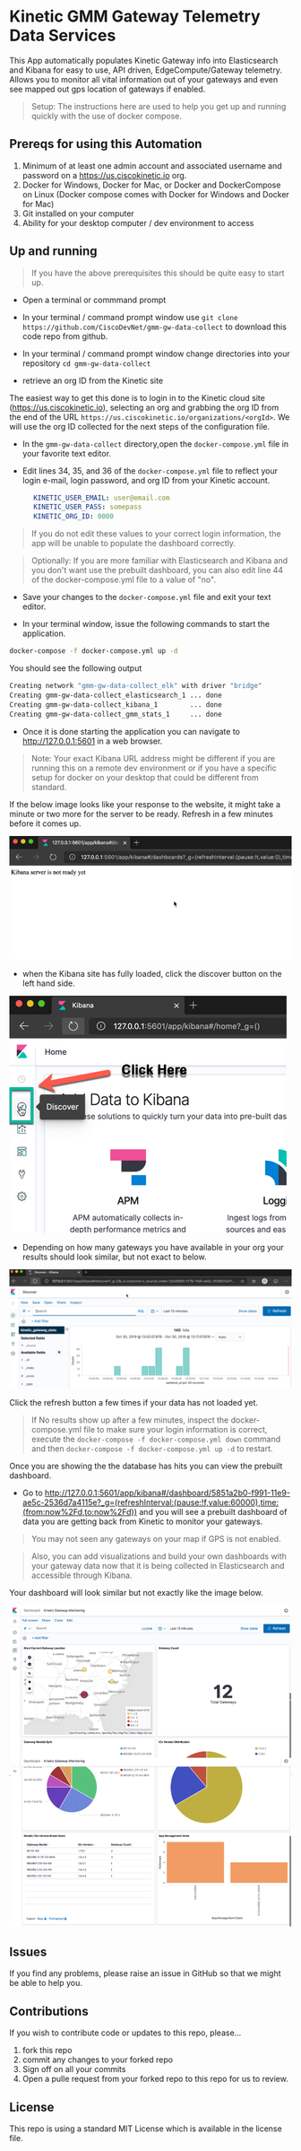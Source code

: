 # Kinetic GMM Gateway Telemetry Data Services

This App automatically populates Kinetic Gateway info into Elasticsearch and Kibana for easy to use, API driven, EdgeCompute/Gateway telemetry. Allows you to monitor all vital information out of your gateways and even see mapped out gps location of gateways if enabled.

> Setup: The instructions here are used to help you get up and running quickly with the use of docker compose.

## Prereqs for using this Automation

1. Minimum of at least one admin account and associated username and password on a https://us.ciscokinetic.io org.
2. Docker for Windows, Docker for Mac, or Docker and DockerCompose on Linux (Docker compose comes with Docker for Windows and Docker for Mac)
3. Git installed on your computer
4. Ability for your desktop computer / dev environment to access

## Up and running

> If you have the above prerequisites this should be quite easy to start up.

* Open a terminal or commmand prompt
  
* In your terminal / command prompt window use `git clone https://github.com/CiscoDevNet/gmm-gw-data-collect` to download this code repo from github.
  
* In your terminal / command prompt window change directories into your repository `cd gmm-gw-data-collect`
  
* retrieve an org ID from the Kinetic site

The easiest way to get this done is to login in to the Kinetic cloud site (https://us.ciscokinetic.io), selecting an org and grabbing the org ID from the end of the URL `https://us.ciscokinetic.io/organizations/<orgId>`.  We will use the org ID collected for the next steps of the configuration file.

* In the `gmm-gw-data-collect` directory,open the `docker-compose.yml` file in your favorite text editor.
  
* Edit lines 34, 35, and 36 of the `docker-compose.yml` file to reflect your login e-mail, login password, and org ID from your Kinetic account.

```yaml
      KINETIC_USER_EMAIL: user@email.com
      KINETIC_USER_PASS: somepass
      KINETIC_ORG_ID: 0000

```

> If you do not edit these values to your correct login information, the app will be unable to populate the dashboard correctly.

> Optionally: If you are more familiar with Elasticsearch and Kibana and you don't want use the prebuilt dashboard, you can also edit line 44 of the docker-compose.yml file to a value of "no".

* Save your changes to the `docker-compose.yml` file and exit your text editor.

* In your terminal window, issue the following commands to start the application.

```bash
docker-compose -f docker-compose.yml up -d
```

You should see the following output

```bash
Creating network "gmm-gw-data-collect_elk" with driver "bridge"
Creating gmm-gw-data-collect_elasticsearch_1 ... done
Creating gmm-gw-data-collect_kibana_1        ... done
Creating gmm-gw-data-collect_gmm_stats_1     ... done
```

* Once it is done starting the application you can navigate to http://127.0.0.1:5601 in a web browser.

> Note: Your exact Kibana URL address might be different if you are running this on a remote dev environment or if you have a specific setup for docker on your desktop that could be different from standard.

If the below image looks like your response to the website, it might take a minute or two more for the server to be ready.  Refresh in a few minutes before it comes up.

![](images/kib_not_ready.png)

* when the Kibana site has fully loaded, click the discover button on the left hand side.

![](images/kib_ready.png)

* Depending on how many gateways you have available in your org your results should look similar, but not exact to below.

![](images/gw_results.png)

Click the refresh button a few times if your data has not loaded yet.

> If No results show up after a few minutes, inspect the docker-compose.yml file to make sure your login information is correct, execute the `docker-compose -f docker-compose.yml down` command and then `docker-compose -f docker-compose.yml up -d` to restart.

Once you are showing the the database has hits you can view the prebuilt dashboard.

* Go to http://127.0.0.1:5601/app/kibana#/dashboard/5851a2b0-f991-11e9-ae5c-2536d7a4115e?_g=(refreshInterval:(pause:!f,value:60000),time:(from:now%2Fd,to:now%2Fd)) and you will see a prebuilt dashboard of data you are getting back from Kinetic to monitor your gateways.

> You may not seen any gateways on your map if GPS is not enabled.

> Also, you can add visualizations and build your own dashboards with your gateway data now that it is being collected in Elasticsearch and accessible through Kibana.

Your dashboard will look similar but not exactly like the image below.

![](images/prebuilt-dash.png)

## Issues

If you find any problems, please raise an issue in GitHub so that we might be able to help you.

## Contributions

If you wish to contribute code or updates to this repo, please...

1. fork this repo
2. commit any changes to your forked repo
3. Sign off on all your commits
4. Open a pulle request from your forked repo to this repo for us to review.

## License

This repo is using a standard MIT License which is available in the license file.